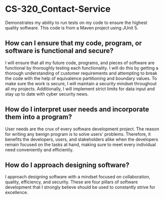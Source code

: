 # CS-320_Contact-Service
Demonstrates my ability to run tests on my code to ensure the highest quality software. This code is from a Maven project using JUnit 5.

## How can I ensure that my code, program, or software is functional and secure?
I will ensure that all my future code, programs, and pieces of software are functional by thoroughly testing each functionality. I will do this by getting a thorough understanding of customer requirements and attempting to break the code with the help of equivalence partitioning and boundary values. To make sure the work is secure, I will maintain a security mindset throughout all my projects. Additionally, I will implement strict limits for data input and stay up to date with cyber security news.

## How do I interpret user needs and incorporate them into a program?
User needs are the crux of every software development project. The reason for writing any benign program is to solve users' problems. Therefore, it benefits the developers, users, and stakeholders alike when the developers remain focused on the tasks at hand, making sure to meet every individual need conveniently and efficiently.

## How do I approach designing software?
I approach designing software with a mindset focused on collaboration, quality, efficiency, and security. These are four pillars of software development that I strongly believe should be used to constantly strive for excellence.
